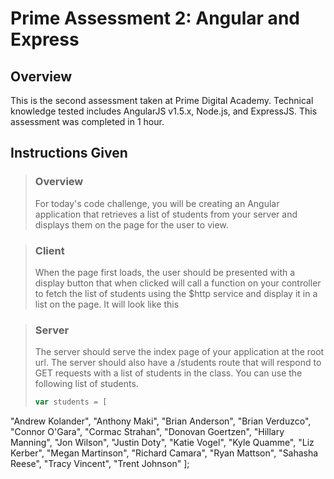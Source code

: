 # Prime Assessment 2: Angular and Express

## Overview
This is the second assessment taken at Prime Digital Academy. Technical knowledge tested includes AngularJS v1.5.x, Node.js, and ExpressJS. This assessment was completed in 1 hour.

## Instructions Given
> ### Overview
> For today's code challenge, you will be creating an Angular application that retrieves a list of students from your server and displays them on the page for the user to view.

> ### Client
> When the page first loads, the user should be presented with a display button that when clicked will call a function on your controller to fetch the list of students using the $http service and display it in a list on the page. It will look like this

> ### Server
> The server should serve the index page of your application at the root url. The server should also have a /students route that will respond to GET requests with a list of students in the class. You can use the following list of students.
> ```javascript
> var students = [
  "Andrew Kolander",
  "Anthony Maki",
  "Brian Anderson",
  "Brian Verduzco",
  "Connor O'Gara",
  "Cormac Strahan",
  "Donovan Goertzen",
  "Hillary Manning",
  "Jon Wilson",
  "Justin Doty",
  "Katie Vogel",
  "Kyle Quamme",
  "Liz Kerber",
  "Megan Martinson",
  "Richard Camara",
  "Ryan Mattson",
  "Sahasha Reese",
  "Tracy Vincent",
  "Trent Johnson"
];
```
